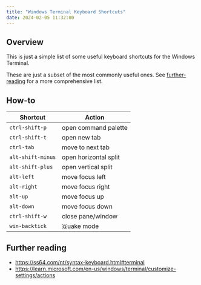 ```yaml
---
title: "Windows Terminal Keyboard Shortcuts"
date: 2024-02-05 11:32:00
---
```


## Overview
This is just a simple list of some useful keyboard shortcuts for the Windows Terminal.

These are just a subset of the most commonly useful ones. See [further-reading](#further-reading) for a more comprehensive list.

## How-to

| Shortcut | Action |
|-----|-----|
| `ctrl-shift-p` | open command palette |
| `ctrl-shift-t` | open new tab |
| `ctrl-tab` | move to next tab |
| `alt-shift-minus` | open horizontal split |
| `alt-shift-plus` | open vertical split |
| `alt-left` | move focus left |
| `alt-right` | move focus right |
| `alt-up` | move focus up |
| `alt-down` | move focus down |
| `ctrl-shift-w` | close pane/window |
| `win-backtick` | 🇶uake mode |

## Further reading
- https://ss64.com/nt/syntax-keyboard.html#terminal
- https://learn.microsoft.com/en-us/windows/terminal/customize-settings/actions